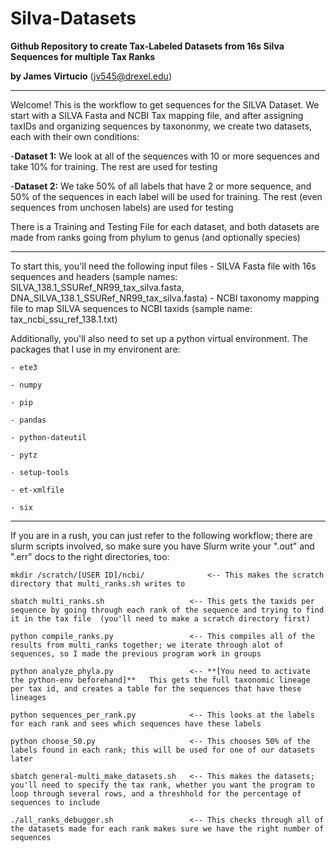 # Silva-Datasets
**Github Repository to create Tax-Labeled Datasets from 16s Silva Sequences for multiple Tax Ranks**

**by James Virtucio** (jv545@drexel.edu)

---
Welcome! This is the workflow to get sequences for the SILVA Dataset. We start with a SILVA Fasta and NCBI Tax mapping file, and after assigning taxIDs and organizing sequences by taxononmy, we create two datasets, each with their own conditions:

-**Dataset 1:** We look at all of the sequences with 10 or more sequences and take 10% for training. The rest are used for testing

-**Dataset 2:** We take 50% of all labels that have 2 or more sequence, and 50% of the sequences in each label will be used for training. The rest (even sequences from unchosen labels) are used for testing

There is a Training and Testing File for each dataset, and both datasets are made from ranks going from phylum to genus (and optionally species)

---
To start this, you'll need the following input files
    - SILVA Fasta file with 16s sequences and headers
        (sample names: SILVA_138.1_SSURef_NR99_tax_silva.fasta, DNA_SILVA_138.1_SSURef_NR99_tax_silva.fasta)
    - NCBI taxonomy mapping file to map SILVA sequences to NCBI taxids
        (sample name: tax_ncbi_ssu_ref_138.1.txt)

Additionally, you'll also need to set up a python virtual environment. The packages that I use in my environent are:

    - ete3
    
    - numpy
    
    - pip
    
    - pandas
    
    - python-dateutil
    
    - pytz
    
    - setup-tools
    
    - et-xmlfile
    
    - six
    

---
If you are in a rush, you can just refer to the following workflow; there are slurm scripts involved, so make sure you have Slurm write your ".out" and ".err" docs to the right directories, too:

    mkdir /scratch/[USER ID]/ncbi/              <-- This makes the scratch directory that multi_ranks.sh writes to
    
    sbatch multi_ranks.sh                   <-- This gets the taxids per sequence by going through each rank of the sequence and trying to find it in the tax file  (you'll need to make a scratch directory first)
    
    python compile_ranks.py                 <-- This compiles all of the results from multi_ranks together; we iterate through alot of sequences, so I made the previous program work in groups
    
    python analyze_phyla.py                 <-- **[You need to activate the python-env beforehand]**   This gets the full taxonomic lineage per tax id, and creates a table for the sequences that have these lineages
    
    python sequences_per_rank.py            <-- This looks at the labels for each rank and sees which sequences have these labels
    
    python choose_50.py                     <-- This chooses 50% of the labels found in each rank; this will be used for one of our datasets later
    
    sbatch general-multi_make_datasets.sh   <-- This makes the datasets; you'll need to specify the tax rank, whether you want the program to loop through several rows, and a threshhold for the percentage of sequences to include
    
    ./all_ranks_debugger.sh                 <-- This checks through all of the datasets made for each rank makes sure we have the right number of sequences
    

